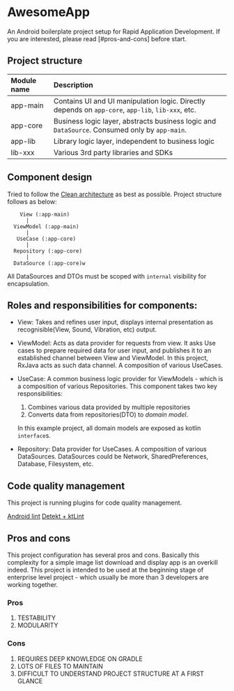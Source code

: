# AwesomeApp

An Android boilerplate project setup for Rapid Application Development. If you are interested,
please read [#pros-and-cons] before start.

## Project structure

| Module name     | Description                                                                                       |
| :---            | :---                                                                                              |
| app-main        | Contains UI and UI manipulation logic. Directly depends on `app-core`, `app-lib`, `lib-xxx`, etc. |
| app-core        | Business logic layer, abstracts business logic and `DataSource`. Consumed only by `app-main`.     |
| app-lib         | Library logic layer, independent to business logic                                                |
| lib-xxx         | Various 3rd party libraries and SDKs                                                              |

## Component design

Tried to follow the [Clean architecture](https://blog.cleancoder.com/uncle-bob/2012/08/13/the-clean-architecture.html)
as best as possible. Project structure follows as below:

```
    View (:app-main)
      |
  ViewModel (:app-main)
      |
   UseCase (:app-core)
      |
  Repository (:app-core)
      |
  DataSource (:app-core)w
```

All DataSources and DTOs must be scoped with `internal` visibility for encapsulation.

## Roles and responsibilities for components:

 * View: Takes and refines user input, displays internal presentation as recognisible(View, Sound, Vibration, etc)
   output.

 * ViewModel: Acts as data provider for requests from view. It asks Use cases to prepare required data for user
   input, and publishes it to an established channel between View and ViewModel. In this project, RxJava acts as
   such data channel. A composition of various UseCases.

 * UseCase: A common business logic provider for ViewModels - which is a composition of various Repositories.
   This component takes two key responsibilities:

   1. Combines various data provided by multiple repositories
   2. Converts data from repositories(DTO) to *domain model*.

   In this example project, all domain models are exposed as kotlin `interface`s.

 * Repository: Data provider for UseCases. A composition of various DataSources. DataSources could be
   Network, SharedPreferences, Database, Filesystem, etc.

## Code quality management
This project is running plugins for code quality management.

[Android lint](https://developer.android.com/studio/write/lint)
[Detekt + ktLint](https://github.com/arturbosch/detekt)

## Pros and cons

This project configuration has several pros and cons. Basically this complexity for a simple
image list download and display app is an overkill indeed. This project is intended to be used 
at the beginning stage of enterprise level project - which usually be more than 3 developers are
working together.

### Pros

1. TESTABILITY
2. MODULARITY

### Cons

1. REQUIRES DEEP KNOWLEDGE ON GRADLE
2. LOTS OF FILES TO MAINTAIN
3. DIFFICULT TO UNDERSTAND PROJECT STRUCTURE AT A FIRST GLANCE
